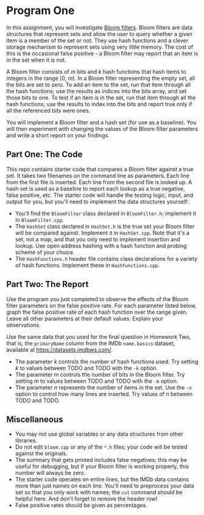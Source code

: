 # Program One

In this assignment, you will investigate [Bloom filters][bf].  Bloom filters are
data structures that represent sets  and allow the user to query whether a given
item is a member of the set or not. They use hash functions and a clever storage
mechanism to  represent sets  using very little memory.  The cost of this is the
occasional false positive - a Bloom filter may report that an item is in the set
when it is not.

A Bloom filter consists of  _m_ bits  and _k_ hash functions  that hash items to
integers  in the range [0, _m_).  In a Bloom filter  representing the empty set,
all the bits are set to zero.  To add an item to the set,  run that item through
all the hash functions;  use the results as indices into the bits array, and set
those bits to one.  To test if an item is in the set,  run that item through all
the hash functions;  use the results to index into the bits and report true only
if all the referenced bits were ones.

You will implement  a Bloom filter  and a hash set (for use as a baseline).  You
will then experiment with changing the values of the Bloom filter parameters and
write a short report on your findings.


## Part One: The Code

This repo contains starter code that compares a Bloom filter against a true set.
It takes  two filenames  on the command line  as parameters.  Each line from the
first file is inserted. Each line from the second file is looked up.  A hash set
is used as a baseline to report each lookup as a true negative,  false positive,
etc.  The starter code will handle the testing logic, input, and output for you,
but you'll need to implement the data structures yourself:

- You'll find the `BloomFilter` class declared in `BloomFilter.h`;  implement it
  in `BloomFilter.cpp`.
- The `HashSet` class  declared in `HashSet.h` is the true set your Bloom filter
  will be compared against. Implement it in `HashSet.cpp`. Note that it's a set,
  not a map, and that you only need to implement insertion and lookup.  Use open
  address hashing with a hash function and probing scheme of your choice.
- The `HashFunctions.h` header file contains class declarations for a variety of
  hash functions.  Implement these in `HashFunctions.cpp`.


## Part Two: The Report

Use the program  you just completed  to observe the effects of  the Bloom filter
parameters  on the false positive rate.  For each parameter listed below,  graph
the false positive rate  of each hash function  over the range given.  Leave all
other parameters at their default values.  Explain your observations.

Use the same data that you used for the final question in Homework Two, that is,
the  `primaryName`  column  from the IMDb  `name.basics`  dataset,  available at
<https://datasets.imdbws.com/>.

- The parameter _k_ controls the number of hash functions used.  Try setting _k_
  to values between TODO and TODO with the `-k` option.
- The parameter _m_ controls the number of bits in the Bloom filter. Try setting
  _m_ to values between TODO and TODO with the `-m` option.
- The parameter _n_  represents  the number of items  in the set.  Use the  `-n`
  option to control how many lines are inserted.  Try values of _n_ between TODO
  and TODO.


## Miscellaneous

- You may not use global variables or any data structures from other libraries.
- Do not edit  `bloom.cpp`  or any of the `*.h` files;  your code will be tested
  against the originals.
- The summary that gets printed includes false negatives; this may be useful for
  debugging,  but if your  Bloom filter  is working properly,  this number  will
  always be zero.
- The  starter code  operates on entire lines,  but the IMDb data  contains more
  than just names on each line.  You'll need to preprocess your data set so that
  you only work with names; the `cut` command should be helpful here.  And don't
  forget to remove the header row!
- False positive rates should be given as percentages.


[bf]: https://en.wikipedia.org/wiki/Bloom_filter

